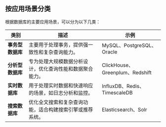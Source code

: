 
## 按应用场景分类

根据数据库的主要应用场景，可以分为以下几类：

| **类别**                | **描述**                                                                                     | **示例**                             |
|-------------------------|---------------------------------------------------------------------------------------------|-------------------------------------|
| **事务型数据库**          | 主要用于处理事务，提供强一致性和复杂查询能力。                                                 | MySQL、PostgreSQL、Oracle           |
| **分析型数据库**          | 专为处理大规模数据分析设计，优化查询性能和数据聚合能力。                                         | ClickHouse、Greenplum、Redshift     |
| **实时数据库**           | 用于处理实时数据和快速响应的场景，如日志分析和监控。                                            | InfluxDB、Redis、TimescaleDB        |
| **搜索数据库**           | 优化全文搜索和复杂查询功能，适合构建搜索引擎或推荐系统。                                         | Elasticsearch、Solr                |
